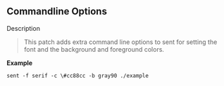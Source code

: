 ## Commandline Options
Description

> This patch adds extra command line options to sent for setting the font and the background and foreground colors.  

**Example**

```shell
sent -f serif -c \#cc88cc -b gray90 ./example
```

